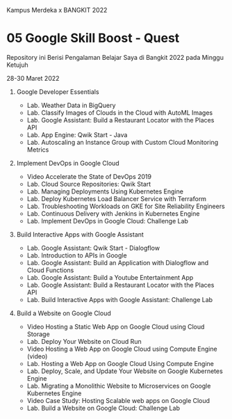 Kampus Merdeka x BANGKIT 2022
# 05 Google Skill Boost - Quest
Repository ini Berisi Pengalaman Belajar Saya di Bangkit 2022 pada Minggu Ketujuh  

28-30 Maret 2022
1. Google Developer Essentials
    * Lab. Weather Data in BigQuery
    * Lab. Classify Images of Clouds in the Cloud with AutoML Images
    * Lab. Google Assistant: Build a Restaurant Locator with the Places API
    * Lab. App Engine: Qwik Start - Java
    * Lab. Autoscaling an Instance Group with Custom Cloud Monitoring Metrics
    
2. Implement DevOps in Google Cloud
    * Video Accelerate the State of DevOps 2019
    * Lab. Cloud Source Repositories: Qwik Start
    * Lab. Managing Deployments Using Kubernetes Engine
    * Lab. Deploy Kubernetes Load Balancer Service with Terraform
    * Lab. Troubleshooting Workloads on GKE for Site Reliability Engineers
    * Lab. Continuous Delivery with Jenkins in Kubernetes Engine
    * Lab. Implement DevOps in Google Cloud: Challenge Lab
    
3. Build Interactive Apps with Google Assistant
    * Lab. Google Assistant: Qwik Start - Dialogflow
    * Lab. Introduction to APIs in Google
    * Lab. Google Assistant: Build an Application with Dialogflow and Cloud Functions
    * Lab. Google Assistant: Build a Youtube Entertainment App
    * Lab. Google Assistant: Build a Restaurant Locator with the Places API
    * Lab. Build Interactive Apps with Google Assistant: Challenge Lab
    
4. Build a Website on Google Cloud
    * Video Hosting a Static Web App on Google Cloud using Cloud Storage
    * Lab. Deploy Your Website on Cloud Run
    * Video Hosting a Web App on Google Cloud using Compute Engine (video)
    * Lab. Hosting a Web App on Google Cloud Using Compute Engine
    * Lab. Deploy, Scale, and Update Your Website on Google Kubernetes Engine
    * Lab. Migrating a Monolithic Website to Microservices on Google Kubernetes Engine
    * Video Case Study: Hosting Scalable web apps on Google Cloud
    * Lab. Build a Website on Google Cloud: Challenge Lab
